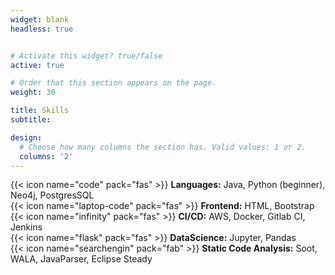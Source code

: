 ```yaml
---
widget: blank
headless: true


# Activate this widget? true/false
active: true

# Order that this section appears on the page.
weight: 30

title: Skills
subtitle:

design:
  # Choose how many columns the section has. Valid values: 1 or 2.
  columns: '2'
---
```


{{< icon name="code" pack="fas" >}} **Languages:** Java, Python (beginner), Neo4j, PostgresSQL <br>
{{< icon name="laptop-code" pack="fas" >}} **Frontend:** HTML, Bootstrap <br>
{{< icon name="infinity" pack="fas" >}} **CI/CD:** AWS, Docker, Gitlab CI, Jenkins <br>
{{< icon name="flask" pack="fas" >}} **DataScience:** Jupyter, Pandas <br>
{{< icon name="searchengin" pack="fab" >}} **Static Code Analysis:**  Soot, WALA, JavaParser, Eclipse Steady 


